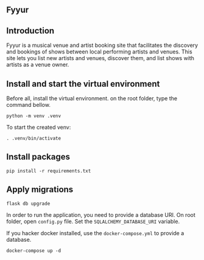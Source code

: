 ## Fyyur

## Introduction

Fyyur is a musical venue and artist booking site that facilitates the discovery and bookings of shows between local performing artists and venues. This site lets you list new artists and venues, discover them, and list shows with artists as a venue owner.

## Install and start the virtual environment

Before all, install the virtual environment. on the root folder, type the command bellow.

```shell
python -m venv .venv
```

To start the created venv:

```shell
. .venv/bin/activate
```

## Install packages

```shell
pip install -r requirements.txt
```

## Apply migrations

```shell
flask db upgrade
```

In order to run the application, you need to provide a database URI. On root folder, open `config.py` file. Set the `SQLALCHEMY_DATABASE_URI` variable.

If you hacker docker installed, use the `docker-compose.yml` to provide a database.

```shell
docker-compose up -d
```
